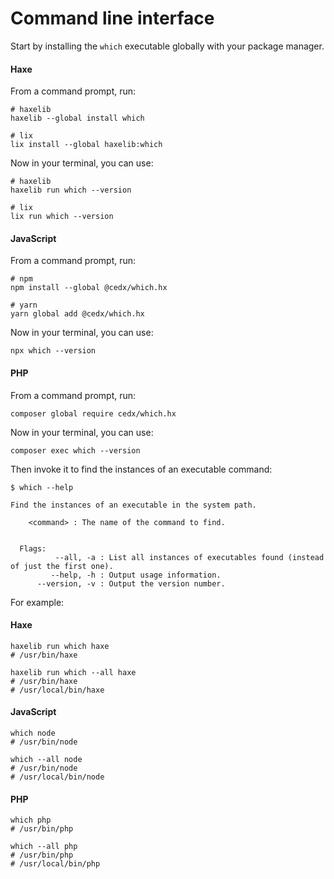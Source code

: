 # Command line interface
Start by installing the `which` executable globally with your package manager.

<!-- tabs:start -->

#### **Haxe**
From a command prompt, run:

```shell
# haxelib
haxelib --global install which

# lix
lix install --global haxelib:which
```

Now in your terminal, you can use:

```shell
# haxelib
haxelib run which --version

# lix
lix run which --version
```

#### **JavaScript**
From a command prompt, run:

```shell
# npm
npm install --global @cedx/which.hx

# yarn
yarn global add @cedx/which.hx
```

Now in your terminal, you can use:

```shell
npx which --version
```

#### **PHP**
From a command prompt, run:

```shell
composer global require cedx/which.hx
```

Now in your terminal, you can use:

```shell
composer exec which --version
```

<!-- tabs:end -->

Then invoke it to find the instances of an executable command:

```shell
$ which --help

Find the instances of an executable in the system path.

    <command> : The name of the command to find.


  Flags:
          --all, -a : List all instances of executables found (instead of just the first one).
         --help, -h : Output usage information.
      --version, -v : Output the version number.
```

For example:

<!-- tabs:start -->

#### **Haxe**
```shell
haxelib run which haxe
# /usr/bin/haxe

haxelib run which --all haxe
# /usr/bin/haxe
# /usr/local/bin/haxe
```

#### **JavaScript**
```shell
which node
# /usr/bin/node

which --all node
# /usr/bin/node
# /usr/local/bin/node
```

#### **PHP**
```shell
which php
# /usr/bin/php

which --all php
# /usr/bin/php
# /usr/local/bin/php
```

<!-- tabs:end -->
